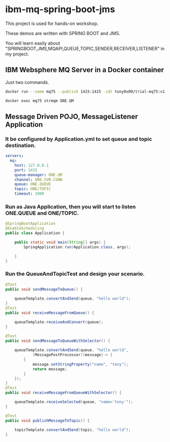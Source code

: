 # ibm-mq-spring-boot-jms

This project is used for hands-on workshop.

These demos are  written with SPRING BOOT and JMS. 

You will learn easily about "SPRINGBOOT,JMS,MQAPI,QUEUE,TOPIC,SENDER,RECEIVER,LISTENER" in my project.

## IBM Websphere MQ Server in a Docker container
Just two commands.
```bash
docker run --name mq75 --publish 1415:1415 -idt tony0x00/trial-mq75:v1.0 /bin/bash

docker exec mq75 strmqm ONE.QM
```

## Message Driven POJO, MessageListener Application
### It be configured by Application.yml to set queue and topic destination.
```yaml
servers:
  mq:
    host: 127.0.0.1
    port: 1415
    queue-manager: ONE.QM
    channel: ONE.SVR.CONN
    queue: ONE.QUEUE
    topic: ONE/TOPIC
    timeout: 2000
```
### Run as Java Application, then you will start to listen ONE.QUEUE and ONE/TOPIC.
```java
@SpringBootApplication
@EnableScheduling
public class Application {

	public static void main(String[] args) {
		SpringApplication.run(Application.class, args);

	}
}
```
### Run the QueueAndTopicTest and design your scenario.
```java
@Test
public void sendMessageToQueue() {
		
	queueTemplate.convertAndSend(queue, "hello world");
}
@Test
public void receiveMessageFromQueue() {

	queueTemplate.receiveAndConvert(queue);
}

@Test
public void sendMessageToQueueWithSelector() {
		
	queueTemplate.convertAndSend(queue, "hello world",
			(MessagePostProcessor)(message)-> {
		{
			message.setStringProperty("name", "tony");
			return message;
		}
	});
}
@Test
public void receiveMessageFromQueueWithSelector() {

	queueTemplate.receiveSelected(queue, "name='tony'");
}

@Test
public void publishMessageToTopic() {
	
	topicTemplate.convertAndSend(topic, "hello world");
}

 ```
